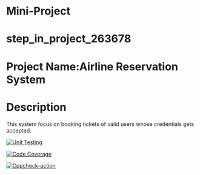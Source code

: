 # Mini-Project
# step_in_project_263678
# Project Name:Airline Reservation System
# Description
 This system focus on booking tickets of valid users whose credentials gets accepted.



[![Unit Testing](https://github.com/rohithakoduri/Mini-Project/actions/workflows/Unit_Testing.yml/badge.svg)](https://github.com/rohithakoduri/Mini-Project/actions/workflows/Unit_Testing.yml)

[![Code Coverage](https://github.com/rohithakoduri/Mini-Project/actions/workflows/code-coverage.yml/badge.svg)](https://github.com/rohithakoduri/Mini-Project/actions/workflows/code-coverage.yml)

[![Cppcheck-action](https://github.com/rohithakoduri/Mini-Project/actions/workflows/Cppcheck.yml/badge.svg)](https://github.com/rohithakoduri/Mini-Project/actions/workflows/Cppcheck.yml)

